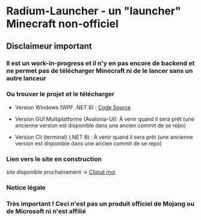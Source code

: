 # Radium-Launcher - un "launcher" Minecraft non-officiel

## Disclaimeur important

### Il est un work-in-progress et il n'y en pas encore de backend et ne permet pas de télécharger Minecraft ni de le lancer sans un autre lanceur

### Ou trouver le projet et le télécharger

- Version Windows (WPF .NET 8) : [Code Source](https://shorturl.at/N4buo)

- Version GUI Multiplatforme (Avalonia-UI): À venir quand il sera prêt (une ancienne version est disponible dans une ancien commit de se repo)

- Version Cli (terminal) (.NET 8) :  À venir quand il sera prêt (une ancienne version est disponible dans une ancien commit de se repo)

### Lien vers le site en construction

site disponible prochainement -> [Cliqué moi](https://xgui4.github.io/Radium.Launcher)

### Notice légale

### Très important ! Ceci n'est pas un produit officiel de Mojang ou de Microsoft ni n'est affilié
